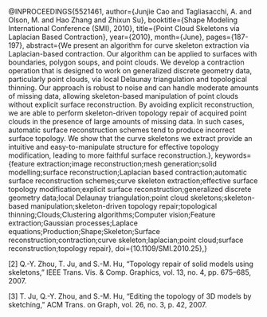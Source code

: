  
@INPROCEEDINGS{5521461,
author={Junjie Cao and Tagliasacchi, A. and Olson, M. and Hao Zhang and Zhixun Su},
booktitle={Shape Modeling International Conference (SMI), 2010},
title={Point Cloud Skeletons via Laplacian Based Contraction},
year={2010},
month={June},
pages={187-197},
abstract={We present an algorithm for curve skeleton extraction via Laplacian-based contraction. Our algorithm can be applied to surfaces with boundaries, polygon soups, and point clouds. We develop a contraction operation that is designed to work on generalized discrete geometry data, particularly point clouds, via local Delaunay triangulation and topological thinning. Our approach is robust to noise and can handle moderate amounts of missing data, allowing skeleton-based manipulation of point clouds without explicit surface reconstruction. By avoiding explicit reconstruction, we are able to perform skeleton-driven topology repair of acquired point clouds in the presence of large amounts of missing data. In such cases, automatic surface reconstruction schemes tend to produce incorrect surface topology. We show that the curve skeletons we extract provide an intuitive and easy-to-manipulate structure for effective topology modification, leading to more faithful surface reconstruction.},
keywords={feature extraction;image reconstruction;mesh generation;solid modelling;surface reconstruction;Laplacian based contraction;automatic surface reconstruction schemes;curve skeleton extraction;effective surface topology modification;explicit surface reconstruction;generalized discrete geometry data;local Delaunay triangulation;point cloud skeletons;skeleton-based manipulation;skeleton-driven topology repair;topological thinning;Clouds;Clustering algorithms;Computer vision;Feature extraction;Gaussian processes;Laplace equations;Production;Shape;Skeleton;Surface reconstruction;contraction;curve skeleton;laplacian;point cloud;surface reconstruction;topology repair},
doi={10.1109/SMI.2010.25},}

[2] Q.-Y. Zhou, T. Ju, and S.-M. Hu, “Topology repair of solid
models using skeletons,” IEEE Trans. Vis. & Comp. Graphics,
vol. 13, no. 4, pp. 675–685, 2007.

[3] T. Ju, Q.-Y. Zhou, and S.-M. Hu, “Editing the topology of 3D
models by sketching,” ACM Trans. on Graph, vol. 26, no. 3,
p. 42, 2007.
